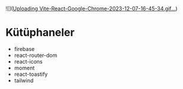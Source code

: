 
![]([Uploading Vite-React-Google-Chrome-2023-12-07-16-45-34.gif…]())

# Kütüphaneler

- firebase
- react-router-dom
- react-icons
- moment
- react-toastify
- tailwind
